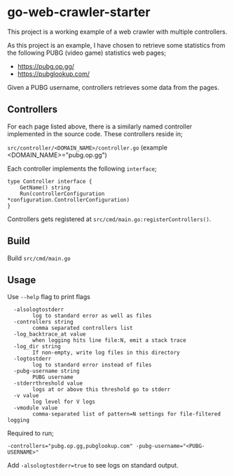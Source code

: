 # go-web-crawler-starter

This project is a working example of a web crawler with multiple controllers.

As this project is an example, I have chosen to retrieve some statistics from the following PUBG (video game) statistics
web pages;

- https://pubg.op.gg/
- https://pubglookup.com/

Given a PUBG username, controllers retrieves some data from the pages.

## Controllers

For each page listed above, there is a similarly named controller implemented in the source code. These controllers
reside in;
 
`src/controller/<DOMAIN_NAME>/controller.go` (example <DOMAIN_NAME>="pubg.op.gg")

Each controller implements the following `interface`;

```
type Controller interface {
	GetName() string
	Run(controllerConfiguration *configuration.ControllerConfiguration)
}
```

Controllers gets registered at `src/cmd/main.go:registerControllers()`.

## Build

Build `src/cmd/main.go`

## Usage

Use `--help` flag to print flags

```
  -alsologtostderr
        log to standard error as well as files
  -controllers string
        comma separated controllers list
  -log_backtrace_at value
        when logging hits line file:N, emit a stack trace
  -log_dir string
        If non-empty, write log files in this directory
  -logtostderr
        log to standard error instead of files
  -pubg-username string
        PUBG username
  -stderrthreshold value
        logs at or above this threshold go to stderr
  -v value
        log level for V logs
  -vmodule value
        comma-separated list of pattern=N settings for file-filtered logging
```

Required to run;

`-controllers="pubg.op.gg,pubglookup.com" -pubg-username="<PUBG-USERNAME>"`

Add `-alsologtostderr=true` to see logs on standard output.

